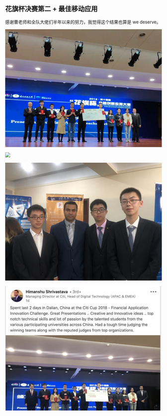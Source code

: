 ## 花旗杯决赛第二 + 最佳移动应用

感谢曹老师和全队大佬们半年以来的努力，我觉得这个结果也算是 we deserve。

![](./1.jpg)

![](./2.jpg)

![](./3.jpg)

![](./4.png)